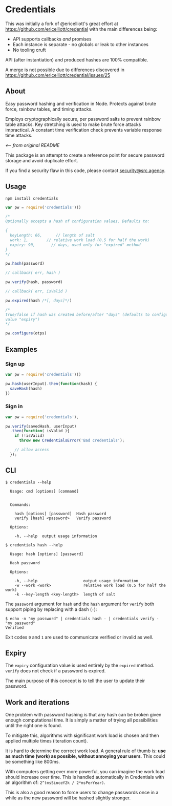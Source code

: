 # Credentials

This was initially a fork of @ericelliott's great effort at
https://github.com/ericelliott/credential with the main differences being:

- API supports callbacks _and_ promises
- Each instance is separate - no globals or leak to other instances
- No tooling cruft

API (after instantiation) and produced hashes are 100% compatible.

A merge is not possible due to differences discovered in
https://github.com/ericelliott/credential/issues/25

## About

Easy password hashing and verification in Node. Protects against brute force,
rainbow tables, and timing attacks.

Employs cryptographically secure, per password salts to prevent rainbow table
attacks. Key stretching is used to make brute force attacks impractical. A
constant time verification check prevents variable response time attacks.

_<-- from original README_

This package is an attempt to create a reference point for secure password
storage and avoid duplicate effort.

If you find a security flaw in this code, please contact security@src.agency.

## Usage

```shell
npm install credentials
```

```js
var pw = require('credentials')()

/*
Optionally accepts a hash of configuration values. Defaults to:

{
  keyLength: 66,      // length of salt
  work: 1,        // relative work load (0.5 for half the work)
  expiry: 90,       // days, used only for "expired" method
}
*/

pw.hash(password)

// callback( err, hash )

pw.verify(hash, password)

// callback( err, isValid )

pw.expired(hash /*[, days]*/)

/*
true/false if hash was created before/after "days" (defaults to configuration
value "expiry")
*/

pw.configure(otps)
```

## Examples

### Sign up

```js
var pw = require('credentials')()

pw.hash(userInput).then(function(hash) {
  saveHash(hash)
})
```

### Sign in

```js
var pw = require('credentials'),

pw.verify(savedHash, userInput)
  .then(function( isValid ){
    if (!isValid)
      throw new CredentialsError('Bad credentials');

    // allow access
  });
```

## CLI

```shell
$ credentials --help

  Usage: cmd [options] [command]


  Commands:

    hash [options] [password]  Hash password
    verify [hash] <password>   Verify password

  Options:

    -h, --help  output usage information
```

```shell
$ credentials hash --help

  Usage: hash [options] [password]

  Hash password

  Options:

    -h, --help                    output usage information
    -w --work <work>              relative work load (0.5 for half the work)
    -k --key-length <key-length>  length of salt
```

The `password` argument for `hash` and the `hash` argument for `verify` both
support piping by replacing with a dash (`-`):

```shell
$ echo -n "my password" | credentials hash - | credentials verify - "my password"
Verified
```

Exit codes `0` and `1` are used to communicate verified or invalid as well.

## Expiry

The `expiry` configuration value is used entirely by the `expired` method.
`verify` does not check if a password is expired.

The main purpose of this concept is to tell the user to update their password.

## Work and iterations

One problem with password hashing is that any hash can be broken given enough
computational time. It is simply a matter of trying all possibilities until the
right one is found.

To mitigate this, algorithms with significant work load is chosen and then
applied multiple times (iteration count).

It is hard to determine the correct work load. A general rule of thumb is: **use
as much time (work) as possible, without annoying your users**. This could be
something like 800ms.

With computers getting ever more powerful, you can imagine the work load should
increase over time. This is handled automatically in Credentials with an
algorithm of: `2^(msSinceY2k / 2*msPerYear)`.

This is also a good reason to force users to change passwords once in a while as
the new password will be hashed slightly stronger.
